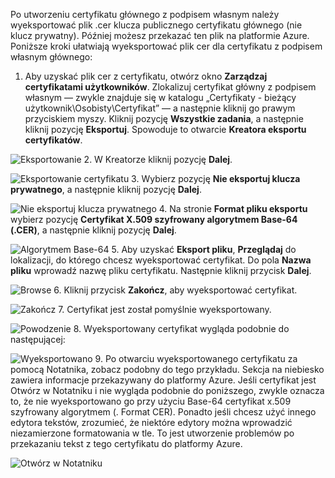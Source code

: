 Po utworzeniu certyfikatu głównego z podpisem własnym należy wyeksportować plik .cer klucza publicznego certyfikatu głównego (nie klucz prywatny). Później możesz przekazać ten plik na platformie Azure. Poniższe kroki ułatwiają wyeksportować plik cer dla certyfikatu z podpisem własnym głównego:

1. Aby uzyskać plik cer z certyfikatu, otwórz okno **Zarządzaj certyfikatami użytkowników**. Zlokalizuj certyfikat główny z podpisem własnym — zwykle znajduje się w katalogu „Certyfikaty - bieżący użytkownik\Osobisty\Certyfikat” — a następnie kliknij go prawym przyciskiem myszy. Kliknij pozycję **Wszystkie zadania**, a następnie kliknij pozycję **Eksportuj**. Spowoduje to otwarcie **Kreatora eksportu certyfikatów**.

  ![Eksportowanie](./media/vpn-gateway-certificates-export-public-key-include/export.png)
2. W Kreatorze kliknij pozycję **Dalej**.

  ![Eksportowanie certyfikatu](./media/vpn-gateway-certificates-export-public-key-include/exportwizard.png)
3. Wybierz pozycję **Nie eksportuj klucza prywatnego**, a następnie kliknij pozycję **Dalej**.

  ![Nie eksportuj klucza prywatnego](./media/vpn-gateway-certificates-export-public-key-include/notprivatekey.png)
4. Na stronie **Format pliku eksportu** wybierz pozycję **Certyfikat X.509 szyfrowany algorytmem Base-64 (.CER)**, a następnie kliknij pozycję **Dalej**.

  ![Algorytmem Base-64](./media/vpn-gateway-certificates-export-public-key-include/base64.png)
5. Aby uzyskać **Eksport pliku**, **Przeglądaj** do lokalizacji, do którego chcesz wyeksportować certyfikat. Do pola **Nazwa pliku** wprowadź nazwę pliku certyfikatu. Następnie kliknij przycisk **Dalej**.

  ![Browse](./media/vpn-gateway-certificates-export-public-key-include/browse.png)
6. Kliknij przycisk **Zakończ**, aby wyeksportować certyfikat.

  ![Zakończ](./media/vpn-gateway-certificates-export-public-key-include/finish.png)
7. Certyfikat jest został pomyślnie wyeksportowany.

  ![Powodzenie](./media/vpn-gateway-certificates-export-public-key-include/success.png)
8. Wyeksportowany certyfikat wygląda podobnie do następującej:

  ![Wyeksportowano](./media/vpn-gateway-certificates-export-public-key-include/exported.png)
9. Po otwarciu wyeksportowanego certyfikatu za pomocą Notatnika, zobacz podobny do tego przykładu. Sekcja na niebiesko zawiera informacje przekazywany do platformy Azure. Jeśli certyfikat jest Otwórz w Notatniku i nie wygląda podobnie do poniższego, zwykle oznacza to, że nie wyeksportowano go przy użyciu Base-64 certyfikat x.509 szyfrowany algorytmem (. Format CER). Ponadto jeśli chcesz użyć innego edytora tekstów, zrozumieć, że niektóre edytory można wprowadzić niezamierzone formatowania w tle. To jest utworzenie problemów po przekazaniu tekst z tego certyfikatu do platformy Azure.

  ![Otwórz w Notatniku](./media/vpn-gateway-certificates-export-public-key-include/notepad.png)